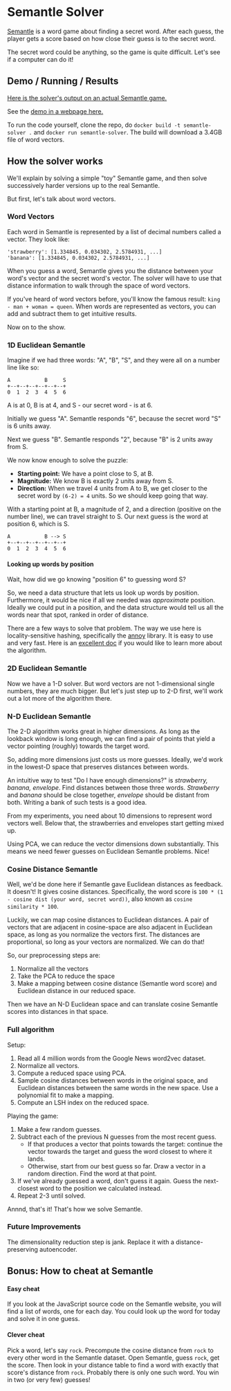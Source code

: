 # Semantle Solver

[Semantle](https://semantle.novalis.org/) is a word game about finding a secret word. After each guess, the player gets a score based on how close their guess is to the secret word. 

The secret word could be anything, so the game is quite difficult. Let's see if a computer can do it!

## Demo / Running / Results

[Here is the solver's output on an actual Semantle game.]()

See the [demo in a webpage here.](www.manimino.com/semantle-solver)

To run the code yourself, clone the repo, do `docker build -t semantle-solver .` and `docker run semantle-solver`. The build will download a 3.4GB file of word vectors.

## How the solver works

We'll explain by solving a simple "toy" Semantle game, and then solve successively harder versions up to the real Semantle. 

But first, let's talk about word vectors.

### Word Vectors

Each word in Semantle is represented by a list of decimal numbers called a vector. They look like:

```
'strawberry': [1.334845, 0.034302, 2.5784931, ...]
'banana': [1.334845, 0.034302, 2.5784931, ...]
```

When you guess a word, Semantle gives you the distance between your word's vector and the secret word's vector. The solver will have to use that distance information to walk through the space of word vectors.

If you've heard of word vectors before, you'll know the famous result: `king - man + woman = queen`. When words are represented as vectors, you can add and subtract them to get intuitive results.

Now on to the show.

### 1D Euclidean Semantle

Imagine if we had three words: "A", "B", "S", and they were all on a number line like so:

```
A           B     S
+--+--+--+--+--+--+
0  1  2  3  4  5  6
```
A is at 0, B is at 4, and S - our secret word - is at 6.

Initially we guess "A". Semantle responds "6", because the secret word "S" is 6 units away.

Next we guess "B". Semantle responds "2", because "B" is 2 units away from S. 

We now know enough to solve the puzzle:
- **Starting point:** We have a point close to S, at B.
- **Magnitude:** We know B is exactly 2 units away from S. 
- **Direction:** When we travel 4 units from A to B, we get closer to the secret word by `(6-2) = 4` units. So we should keep going that way.

With a starting point at B, a magnitude of 2, and a direction (positive on the number line), we can travel straight to S. Our next guess is the word at position 6, which is S.


```
A           B --> S
+--+--+--+--+--+--+
0  1  2  3  4  5  6
```

#### Looking up words by position

Wait, how did we go knowing "position 6" to guessing word S? 

So, we need a data structure that lets us look up words by position. Furthermore, it would be nice if all we needed was *approximate* position. Ideally we could put in a position, and the data structure would tell us all the words near that spot, ranked in order of distance.

There are a few ways to solve that problem. The way we use here is locality-sensitive hashing, specifically the [annoy](https://github.com/spotify/annoy) library. It is easy to use and very fast. Here is an [excellent doc](https://www.pinecone.io/learn/locality-sensitive-hashing/) if you would like to learn more about the algorithm.

### 2D Euclidean Semantle

Now we have a 1-D solver. But word vectors are not 1-dimensional single numbers, they are much bigger. But let's just step up to 2-D first, we'll work out a lot more of the algorithm there.

### N-D Euclidean Semantle

The 2-D algorithm works great in higher dimensions. As long as the lookback window is long enough, we can find a pair of points that yield a vector pointing (roughly) towards the target word. 

So, adding more dimensions just costs us more guesses. Ideally, we'd work in the lowest-D space that preserves distances between words.

An intuitive way to test "Do I have enough dimensions?" is *strawberry, banana, envelope*.  Find distances between those three words. *Strawberry* and *banana* should be close together, *envelope* should be distant from both. Writing a bank of such tests is a good idea.

From my experiments, you need about 10 dimensions to represent word vectors well. Below that, the strawberries and envelopes start getting mixed up.

Using PCA, we can reduce the vector dimensions down substantially. This means we need fewer guesses on Euclidean Semantle problems. Nice!

### Cosine Distance Semantle

Well, we'd be done here if Semantle gave Euclidean distances as feedback. It doesn't! It gives cosine distances. Specifically, the word score is `100 * (1 - cosine dist (your word, secret word))`, also known as `cosine similarity * 100`.

Luckily, we can map cosine distances to Euclidean distances. A pair of vectors that are adjacent in cosine-space are also adjacent in Euclidean space, as long as you normalize the vectors first. The distances are proportional, so long as your vectors are normalized. We can do that! 

So, our preprocessing steps are:
1. Normalize all the vectors
1. Take the PCA to reduce the space
1. Make a mapping between cosine distance (Semantle word score) and Euclidean distance in our reduced space.

Then we have an N-D Euclidean space and can translate cosine Semantle scores into distances in that space.

### Full algorithm

Setup:
1. Read all 4 million words from the Google News word2vec dataset.
1. Normalize all vectors.
1. Compute a reduced space using PCA.
1. Sample cosine distances between words in the original space, and Euclidean distances between the same words in the new space. Use a polynomial fit to make a mapping.
1. Compute an LSH index on the reduced space. 

Playing the game:
1. Make a few random guesses.
2. Subtract each of the previous N guesses from the most recent guess. 
   - If that produces a vector that points towards the target: continue the vector towards the target and guess the word closest to where it lands.
   - Otherwise, start from our best guess so far. Draw a vector in a random direction. Find the word at that point.
3. If we've already guessed a word, don't guess it again. Guess the next-closest word to the position we calculated instead.
4. Repeat 2-3 until solved.

Annnd, that's it! That's how we solve Semantle.

### Future Improvements

The dimensionality reduction step is jank. Replace it with a distance-preserving autoencoder. 


## Bonus: How to cheat at Semantle

#### Easy cheat

If you look at the JavaScript source code on the Semantle website, you will find a list of words, one for each day. You could look up the word for today and solve it in one guess. 

#### Clever cheat

Pick a word, let's say `rock`. Precompute the cosine distance from `rock` to every other word in the Semantle dataset. Open Semantle, guess `rock`, get the score. Then look in your distance table to find a word with exactly that score's distance from `rock`. Probably there is only one such word. You win in two (or very few) guesses!
